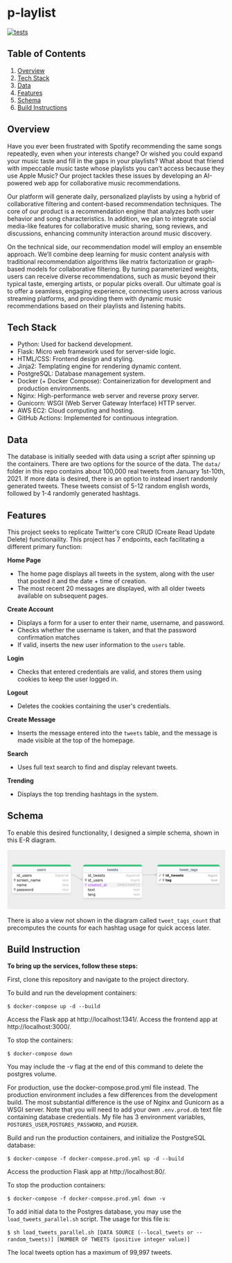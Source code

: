 # p-laylist

[![tests](https://github.com/tylerheadley/twitter-clone/actions/workflows/tests.yml/badge.svg)](https://github.com/tylerheadley/twitter-clone/actions/workflows/tests.yml)

## Table of Contents

1. [Overview](#overview)
2. [Tech Stack](#tech-stack)
3. [Data](#data)
4. [Features](#features)
5. [Schema](#schema)
6. [Build Instructions](#build-instructions)

## Overview 

Have you ever been frustrated with Spotify recommending the same songs repeatedly, even when your interests change? Or wished you could expand your music taste and fill in the gaps in your playlists? What about that friend with impeccable music taste whose playlists you can’t access because they use Apple Music? Our project tackles these issues by developing an AI-powered web app for collaborative music recommendations. 

Our platform will generate daily, personalized playlists by using a hybrid of collaborative filtering and content-based recommendation techniques. The core of our product is a recommendation engine that analyzes both user behavior and song characteristics. In addition, we plan to integrate social media-like features for collaborative music sharing, song reviews, and discussions, enhancing community interaction around music discovery.

On the technical side, our recommendation model will employ an ensemble approach. We’ll combine deep learning for music content analysis with traditional recommendation algorithms like matrix factorization or graph-based models for collaborative filtering. By tuning parameterized weights, users can receive diverse recommendations, such as music beyond their typical taste, emerging artists, or popular picks overall. Our ultimate goal is to offer a seamless, engaging experience, connecting users across various streaming platforms, and providing them with dynamic music recommendations based on their playlists and listening habits.

## Tech Stack 

 - Python: Used for backend development.
 - Flask: Micro web framework used for server-side logic.
 - HTML/CSS: Frontend design and styling.
 - Jinja2: Templating engine for rendering dynamic content.
 - PostgreSQL: Database management system.
 - Docker (+ Docker Compose): Containerization for development and production environments.
 - Nginx: High-performance web server and reverse proxy server.
 - Gunicorn: WSGI (Web Server Gateway Interface) HTTP server.
 - AWS EC2: Cloud computing and hosting.
 - GitHub Actions: Implemented for continuous integration.

## Data 

The database is initially seeded with data using a script after spinning up the containers. There are two options for the source of the data. The `data/` folder in this repo contains about 100,000 real tweets from January 1st-10th, 2021. If more data is desired, there is an option to instead insert randomly generated tweets. These tweets consist of 5-12 random english words, followed by 1-4 randomly generated hashtags. 

## Features 

This project seeks to replicate Twitter's core CRUD (Create Read Update Delete) functionaility. This project has 7 endpoints, each facilitating a different primary function:

**Home Page**
 - The home page displays all tweets in the system, along with the user that posted it and the date + time of creation.
 - The most recent 20 messages are displayed, with all older tweets available on subsequent pages.

**Create Account**
 - Displays a form for a user to enter their name, username, and password.
 - Checks whether the username is taken, and that the password confirmation matches
 - If valid, inserts the new user information to the `users` table.

**Login**
  - Checks that entered credentials are valid, and stores them using cookies to keep the user logged in.

**Logout**
 - Deletes the cookies containing the user's credentials.

**Create Message**
 - Inserts the message entered into the `tweets` table, and the message is made visible at the top of the homepage.

**Search**
 - Uses full text search to find and display relevant tweets.

**Trending**
 - Displays the top trending hashtags in the system.

## Schema 

To enable this desired functionality, I designed a simple schema, shown in this E-R diagram.

![schema E-R diagram](schema.png)

There is also a view not shown in the diagram called `tweet_tags_count` that precomputes the counts for each hashtag usage for quick access later.

## Build Instruction

**To bring up the services, follow these steps:**

First, clone this repository and navigate to the project directory.

To build and run the development containers:

```
$ docker-compose up -d --build
```

Access the Flask app at http://localhost:1341/.
Access the frontend app at http://localhost:3000/.

To stop the containers:

```
$ docker-compose down
```

You may include the -v flag at the end of this command to delete the postgres volume.

For production, use the docker-compose.prod.yml file instead. 
The production environment includes a few differences from the development build. The most substantial difference is the use of Nginx and Gunicorn as a WSGI server.
Note that you will need to add your own `.env.prod.db` text file containing database credentials. My file has 3 environment variables, `POSTGRES_USER`,`POSTGRES_PASSWORD`, and `PGUSER`.

Build and run the production containers, and initialize the PostgreSQL database:

```
$ docker-compose -f docker-compose.prod.yml up -d --build
```

Access the production Flask app at http://localhost:80/.


To stop the production containers:

```
$ docker-compose -f docker-compose.prod.yml down -v
```

To add initial data to the Postgres database, you may use the `load_tweets_parallel.sh` script. The usage for this file is:

```
$ sh load_tweets_parallel.sh [DATA SOURCE (--local_tweets or --random_tweets)] [NUMBER OF TWEETS (positive integer value)]
```

The local tweets option has a maximum of 99,997 tweets.
